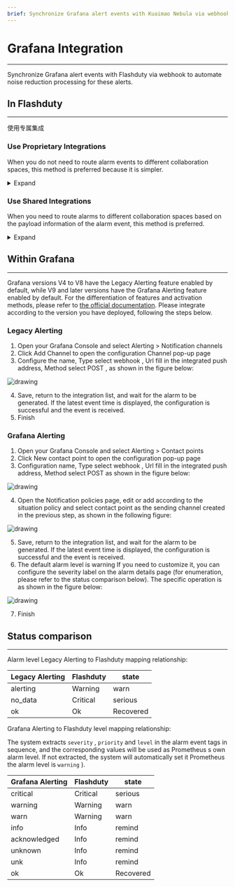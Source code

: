 ```yaml
---
brief: Synchronize Grafana alert events with Kuaimao Nebula via webhook to automate noise reduction processing for these alerts.
---
```


# Grafana Integration

---

Synchronize Grafana alert events with Flashduty via webhook to automate noise reduction processing for these alerts.


## In Flashduty
---
使用专属集成

### Use Proprietary Integrations

When you do not need to route alarm events to different collaboration spaces, this method is preferred because it is simpler.

<details><summary>Expand</summary><ol><li><p> Enter the Flashduty console, select **the collaboration space** , and enter the details page of a certain space</p></li><li><p> Select **Integration Data** tab and click **Add an Integration** to enter the Add Integration page.</p></li><li><p> Select **Grafana** Integrate, click **Save** , and generate the card.</p></li><li><p> Click on the generated card to view **the push address** , copy it for later use, and complete.</p></li></ol></details>

### Use Shared Integrations

When you need to route alarms to different collaboration spaces based on the payload information of the alarm event, this method is preferred.

<details><summary>Expand</summary><ol><li> Enter the Flashduty console, select **Integration Center = > event** , and enter the integration selection page.</li><li> Select **Grafana** integration:</li></ol><ul><li> **Integration Name** : Define a name for the current integration.</li></ul><ol start="3"><li> After clicking **Save** , copy the newly generated **push address** of the current page for later use.</li><li> Click **Create Route** to configure routing rules for the integration. You can match different alarms to different collaboration spaces based on conditions, or you can directly set the default collaboration space as a fallback, and then adjust it as needed.</li><li> Finish.</li></ol></details>

## Within Grafana
---
Grafana versions V4 to V8 have the Legacy Alerting feature enabled by default, while V9 and later versions have the Grafana Alerting feature enabled by default. For the differentiation of features and activation methods, please refer to [the official documentation](https://grafana.com/docs/grafana/v8.4/alerting/unified-alerting/opt-in/#opt-in-to-grafana-alerting). Please integrate according to the version you have deployed, following the steps below.

### Legacy Alerting

<div id="!"><ol><li>Open your Grafana Console and select Alerting > Notification channels</li><li> Click Add Channel to open the configuration Channel pop-up page</li><li> Configure the name, Type select webhook , Url fill in the integrated push address, Method select POST , as shown in the figure below:</li></ol><img alt="drawing" id="#"><ol start="4"><li> Save, return to the integration list, and wait for the alarm to be generated. If the latest event time is displayed, the configuration is successful and the event is received.</li><li> Finish</li></ol></div>

### Grafana Alerting

<div id="!"><ol><li>Open your Grafana Console and select Alerting > Contact points</li><li> Click New contact point to open the configuration pop-up page</li><li> Configuration name, Type select webhook , Url fill in the integrated push address, Method select POST as shown in the figure below:</li></ol><img alt="drawing" id="#"><ol start="4"><li> Open the Notification policies page, edit or add according to the situation policy and select contact point as the sending channel created in the previous step, as shown in the following figure:</li></ol><img alt="drawing" id="$"><ol start="5"><li> Save, return to the integration list, and wait for the alarm to be generated. If the latest event time is displayed, the configuration is successful and the event is received.</li><li> The default alarm level is warning If you need to customize it, you can configure the severity label on the alarm details page (for enumeration, please refer to the status comparison below). The specific operation is as shown in the figure below:</li></ol><img alt="drawing" id="("><ol start="7"><li> Finish</li></ol><h2> Status comparison</h2><hr><div id="!"><p> Alarm level Legacy Alerting to Flashduty mapping relationship:</p>

| Legacy Alerting |  Flashduty  | state |
| --------------- | -------- | ---- |
| alerting        | Warning  | warn |
| no_data         | Critical | serious |
| ok              | Ok       | Recovered |

Grafana Alerting to Flashduty level mapping relationship:</p><p> The system extracts `severity` , `priority` and `level` in the alarm event tags in sequence, and the corresponding values will be used as Prometheus s own alarm level. If not extracted, the system will automatically set it Prometheus the alarm level is `warning` ).

| Grafana Alerting |  Flashduty  | state |
| ---------------- | -------- | ---- |
| critical         | Critical | serious |
| warning          | Warning  | warn |
| warn             | Warning  | warn |
| info             | Info     | remind |
| acknowledged     | Info     | remind |
| unknown          | Info     | remind |
| unk              | Info     | remind |
| ok               | Ok       | Recovered |

</div>